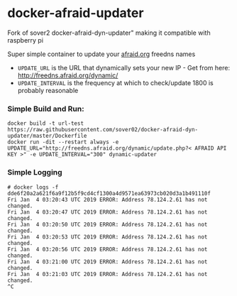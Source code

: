 # docker-afraid-updater

Fork of sover2 docker-afraid-dyn-updater" making it compatible with raspberry pi

Super simple container to update your [afraid.org](https://freedns.afraid.org/dynamic/) freedns names


- `UPDATE_URL` is the URL that dynamically sets your new IP - Get from here: http://freedns.afraid.org/dynamic/
- `UPDATE_INTERVAL` is the frequency at which to check/update 1800 is probably reasonable

### Simple Build and Run:
```
docker build -t url-test https://raw.githubusercontent.com/sover02/docker-afraid-dyn-updater/master/Dockerfile
docker run -dit --restart always -e UPDATE_URL="http://freedns.afraid.org/dynamic/update.php?< AFRAID API KEY >" -e UPDATE_INTERVAL="300" dynamic-updater
```

### Simple Logging

```
# docker logs -f dde6f20a2a621f6a9f12b5f9cd4cf1300a4d9571ea63973cb020d3a1b491110f
Fri Jan  4 03:20:43 UTC 2019 ERROR: Address 78.124.2.61 has not changed.
Fri Jan  4 03:20:47 UTC 2019 ERROR: Address 78.124.2.61 has not changed.
Fri Jan  4 03:20:50 UTC 2019 ERROR: Address 78.124.2.61 has not changed.
Fri Jan  4 03:20:53 UTC 2019 ERROR: Address 78.124.2.61 has not changed.
Fri Jan  4 03:20:56 UTC 2019 ERROR: Address 78.124.2.61 has not changed.
Fri Jan  4 03:21:00 UTC 2019 ERROR: Address 78.124.2.61 has not changed.
Fri Jan  4 03:21:03 UTC 2019 ERROR: Address 78.124.2.61 has not changed.
^C
```
